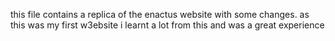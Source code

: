 this file contains a replica of the enactus website with some changes. 
as this was my first w3ebsite i learnt a lot from this and was a great experience
